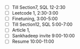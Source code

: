 - [ ] Till Section7, SQL    12-2:30
- [ ] Leetcode 1,             2:30-3:00
- [ ] Finetuning,              3:00-5:00
- [ ] Till Section12, SQL  5:00-7:00
- [ ] Article 1,
- [ ] Sankhadeep invite  9:00-10:00 
- [ ] Resume                   10:00-11:00